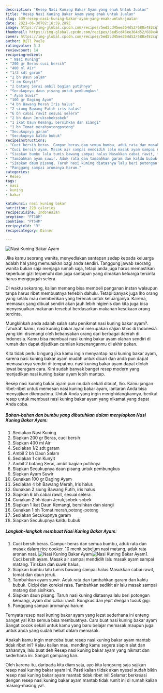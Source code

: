 ```yaml
---
description: "Resep Nasi Kuning Bakar Ayam yang enak Untuk Jualan"
title: "Resep Nasi Kuning Bakar Ayam yang enak Untuk Jualan"
slug: 639-resep-nasi-kuning-bakar-ayam-yang-enak-untuk-jualan
date: 2021-06-30T02:16:59.289Z
image: https://img-global.cpcdn.com/recipes/5ed5cd45ee364d52/680x482cq70/nasi-kuning-bakar-ayam-foto-resep-utama.jpg
thumbnail: https://img-global.cpcdn.com/recipes/5ed5cd45ee364d52/680x482cq70/nasi-kuning-bakar-ayam-foto-resep-utama.jpg
cover: https://img-global.cpcdn.com/recipes/5ed5cd45ee364d52/680x482cq70/nasi-kuning-bakar-ayam-foto-resep-utama.jpg
author: Bill Poole
ratingvalue: 3.3
reviewcount: 14
recipeingredient:
- " Nasi Kuning"
- "200 gr Beras cuci bersih"
- "400 ml Air"
- "1/2 sdt garam"
- "2 bh Daun Salam"
- "1 cm Kunyit"
- "2 batang Serai ambil bagian putihnya"
- "Secukupnya daun pisang untuk pembungkus"
- " Ayam Suwir"
- "100 gr Daging Ayam"
- "4 bh Bawang Merah Iris halus"
- "2 siung Bawang Putih iris halus"
- "6 bh cabai rawit sesuai selera"
- "2 bh daun Jeruksobeksobek"
- "1 ikat Daun Kemangi bersihkan dan siangi"
- "1 bh Tomat merahpotongpotong"
- "Secukupnya garam"
- "Secukupnya kaldu bubuk"
recipeinstructions:
- "Cuci bersih beras. Campur beras dan semua bumbu, aduk rata dan masak dalam rice cooker. 10 menit sebelum nasi matang, aduk rata aronan nasi."
- "Cuci bersih ayam. Masak air sampai mendidih lalu masak ayam sampai matang. Tiriskan dan suwir halus."
- "Siapkan bumbu lalu tumis bawang sampai halus Masukkan cabai rawit, tomat dan daun jeruk."
- "Tambahkan ayam suwir. Aduk rata dan tambahkan garam dan kaldu bubuk. Cicipi dan koreksi rasa. Tambahkan sedikit air lalu masak sampai matang dan sisihkan."
- "Siapkan daun pisang. Taruh nasi kuning diatasnya lalu beri potongan kemangi, ayam dan cabai rawit. Bungkus dan jepit dengan tusuk gigi."
- "Panggang sampai aromanya harum."
categories:
- Resep
tags:
- nasi
- kuning
- bakar

katakunci: nasi kuning bakar 
nutrition: 228 calories
recipecuisine: Indonesian
preptime: "PT10M"
cooktime: "PT54M"
recipeyield: "3"
recipecategory: Dinner

---
```



![Nasi Kuning Bakar Ayam](https://img-global.cpcdn.com/recipes/5ed5cd45ee364d52/680x482cq70/nasi-kuning-bakar-ayam-foto-resep-utama.jpg)

Jika kamu seorang wanita, menyediakan santapan sedap kepada keluarga adalah hal yang memuaskan bagi anda sendiri. Tanggung jawab seorang  wanita bukan saja menjaga rumah saja, tetapi anda juga harus memastikan keperluan gizi terpenuhi dan juga santapan yang dimakan keluarga tercinta harus menggugah selera.

Di waktu  sekarang, kalian memang bisa membeli panganan instan walaupun tanpa harus ribet membuatnya terlebih dahulu. Tetapi banyak juga lho orang yang selalu mau memberikan yang terenak untuk keluarganya. Karena, memasak yang dibuat sendiri akan jauh lebih higienis dan kita juga bisa menyesuaikan makanan tersebut berdasarkan makanan kesukaan orang tercinta. 



Mungkinkah anda adalah salah satu penikmat nasi kuning bakar ayam?. Tahukah kamu, nasi kuning bakar ayam merupakan sajian khas di Indonesia yang kini disenangi oleh kebanyakan orang dari berbagai daerah di Indonesia. Kamu bisa membuat nasi kuning bakar ayam olahan sendiri di rumah dan dapat dijadikan camilan kesenanganmu di akhir pekan.

Kita tidak perlu bingung jika kamu ingin menyantap nasi kuning bakar ayam, karena nasi kuning bakar ayam mudah untuk dicari dan anda pun dapat memasaknya sendiri di tempatmu. nasi kuning bakar ayam dapat diolah lewat beragam cara. Kini sudah banyak banget resep modern yang menjadikan nasi kuning bakar ayam lebih mantap.

Resep nasi kuning bakar ayam pun mudah sekali dibuat, lho. Kamu jangan ribet-ribet untuk memesan nasi kuning bakar ayam, lantaran Anda bisa menyajikan ditempatmu. Untuk Anda yang ingin menghidangkannya, berikut resep untuk membuat nasi kuning bakar ayam yang nikamat yang dapat Anda coba.

<!--inarticleads1-->

##### Bahan-bahan dan bumbu yang dibutuhkan dalam menyiapkan Nasi Kuning Bakar Ayam:

1. Sediakan  Nasi Kuning
1. Siapkan 200 gr Beras, cuci bersih
1. Siapkan 400 ml Air
1. Sediakan 1/2 sdt garam
1. Ambil 2 bh Daun Salam
1. Sediakan 1 cm Kunyit
1. Ambil 2 batang Serai, ambil bagian putihnya
1. Siapkan Secukupnya daun pisang untuk pembungkus
1. Siapkan  Ayam Suwir
1. Gunakan 100 gr Daging Ayam
1. Sediakan 4 bh Bawang Merah, Iris halus
1. Gunakan 2 siung Bawang Putih, iris halus
1. Siapkan 6 bh cabai rawit, sesuai selera
1. Gunakan 2 bh daun Jeruk,sobek-sobek
1. Siapkan 1 ikat Daun Kemangi, bersihkan dan siangi
1. Gunakan 1 bh Tomat merah,potong-potong
1. Sediakan Secukupnya garam
1. Siapkan Secukupnya kaldu bubuk




<!--inarticleads2-->

##### Langkah-langkah membuat Nasi Kuning Bakar Ayam:

1. Cuci bersih beras. Campur beras dan semua bumbu, aduk rata dan masak dalam rice cooker. 10 menit sebelum nasi matang, aduk rata aronan nasi.
<img src="https://img-global.cpcdn.com/steps/ff6776302a008f9c/160x128cq70/nasi-kuning-bakar-ayam-langkah-memasak-1-foto.jpg" alt="Nasi Kuning Bakar Ayam"><img src="https://img-global.cpcdn.com/steps/86e44c338721357b/160x128cq70/nasi-kuning-bakar-ayam-langkah-memasak-1-foto.jpg" alt="Nasi Kuning Bakar Ayam">1. Cuci bersih ayam. Masak air sampai mendidih lalu masak ayam sampai matang. Tiriskan dan suwir halus.
1. Siapkan bumbu lalu tumis bawang sampai halus Masukkan cabai rawit, tomat dan daun jeruk.
1. Tambahkan ayam suwir. Aduk rata dan tambahkan garam dan kaldu bubuk. Cicipi dan koreksi rasa. Tambahkan sedikit air lalu masak sampai matang dan sisihkan.
1. Siapkan daun pisang. Taruh nasi kuning diatasnya lalu beri potongan kemangi, ayam dan cabai rawit. Bungkus dan jepit dengan tusuk gigi.
1. Panggang sampai aromanya harum.




Ternyata resep nasi kuning bakar ayam yang lezat sederhana ini enteng banget ya! Kita semua bisa membuatnya. Cara buat nasi kuning bakar ayam Sangat cocok sekali untuk kamu yang baru belajar memasak maupun juga untuk anda yang sudah hebat dalam memasak.

Apakah kamu ingin mencoba buat resep nasi kuning bakar ayam mantab tidak ribet ini? Kalau kalian mau, mending kamu segera siapin alat dan bahannya, lalu buat deh Resep nasi kuning bakar ayam yang nikmat dan sederhana ini. Sangat gampang kan. 

Oleh karena itu, daripada kita diam saja, ayo kita langsung saja sajikan resep nasi kuning bakar ayam ini. Pasti kalian tiidak akan nyesel sudah bikin resep nasi kuning bakar ayam mantab tidak ribet ini! Selamat berkreasi dengan resep nasi kuning bakar ayam mantab tidak rumit ini di rumah kalian masing-masing,ya!.

